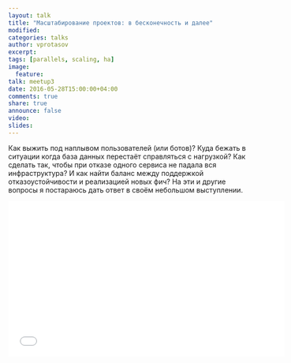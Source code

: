 ```yaml
---
layout: talk
title: "Масштабирование проектов: в бесконечность и далее"
modified:
categories: talks
author: vprotasov
excerpt:
tags: [parallels, scaling, ha]
image:
  feature:
talk: meetup3
date: 2016-05-28T15:00:00+04:00
comments: true
share: true
announce: false
video:
slides: 
---
```


Как выжить под наплывом пользователей (или ботов)? Куда бежать в ситуации когда база данных перестаёт справляться с нагрузкой? Как сделать так, чтобы при отказе одного сервиса не падала вся инфраструктура? И как найти баланс между поддержкой отказоустойчивости и реализацией новых фич?
На эти и другие вопросы я постараюсь дать ответ в своём небольшом выступлении.

<iframe width="560" height="315" src="//www.youtube.com/embed/Yar2SjSyr-g" frameborder="0" allowfullscreen></iframe>